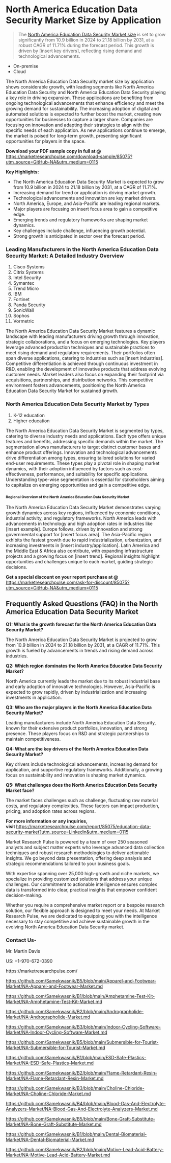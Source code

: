 <h1>North America Education Data Security Market&nbsp;Size by Application</h1><blockquote><p>The <a href="https://marketresearchpulse.com/download-sample/85075?utm_source=GitHub-NA&amp;utm_medium=0115">North America Education Data Security Market size</a> is set to grow significantly from 10.9 billion in 2024 to 21.18 billion by 2031, at a robust CAGR of 11.71% during the forecast period. This growth is driven by [insert key drivers], reflecting rising demand and technological advancements.</p></blockquote><ul><li>On-premise<li> Cloud</li></ul><p>The North America Education Data Security market size by application shows considerable growth, with leading segments like North America Education Data Security and North America Education Data Security playing a key role in driving expansion. These applications are benefiting from ongoing technological advancements that enhance efficiency and meet the growing demand for sustainability. The increasing adoption of digital and automated solutions is expected to further boost the market, creating new opportunities for businesses to capture a larger share. Companies are focusing on innovation and adapting their strategies to align with the specific needs of each application. As new applications continue to emerge, the market is poised for long-term growth, presenting significant opportunities for players in the space.</p><p><strong>Download your PDF sample copy in full at @ </strong><a href="https://marketresearchpulse.com/download-sample/85075?utm_source=GitHub-NA&amp;utm_medium=0115">https://marketresearchpulse.com/download-sample/85075?utm_source=GitHub-NA&amp;utm_medium=0115</a></p><p><strong>Key Highlights: </strong></p><ul><li>The North America Education Data Security Market is expected to grow from 10.9 billion in 2024 to 21.18 billion by 2031, at a CAGR of 11.71%.</li><li>Increasing demand for trend or application is driving market growth.</li><li>Technological advancements and innovation are key market drivers.</li><li>North America, Europe, and Asia-Pacific are leading regional markets.</li><li>Major players are focusing on insert focus area to gain a competitive edge.</li><li>Emerging trends and regulatory frameworks are shaping market dynamics.</li><li>Key challenges include challenge, influencing growth potential.</li><li>Strong growth is anticipated in sector over the forecast period.</li></ul><h3>Leading Manufacturers in the North America Education Data Security Market: A Detailed Industry Overview</h3><ol><li>Cisco Systems</li><li>Citrix Systems</li><li>Intel Security</li><li>Symantec</li><li>Trend Micro</li><li>IBM</li><li>Fortinet</li><li>Panda Security</li><li>SonicWall</li><li>Sophos</li><li>Vormetric</li></ol><div class="flex max-w-full flex-col flex-grow"><div class="min-h-8 text-message flex w-full flex-col items-end gap-2 whitespace-normal break-words [.text-message+&amp;]:mt-5" dir="auto" data-message-author-role="assistant" data-message-id="fd8432e4-4910-450d-b182-61b7bfb0a01f" data-message-model-slug="gpt-4o"><div class="flex w-full flex-col gap-1 empty:hidden first:pt-[3px]"><div class="markdown prose w-full break-words dark:prose-invert light"><p>The North America Education Data Security Market features a dynamic landscape with leading manufacturers driving growth through innovation, strategic collaborations, and a focus on emerging technologies. Key players leverage advanced production techniques and sustainable practices to meet rising demand and regulatory requirements. Their portfolios often span diverse applications, catering to industries such as [insert industries]. Competitive differentiation is achieved through continuous investment in R&amp;D, enabling the development of innovative products that address evolving customer needs. Market leaders also focus on expanding their footprint via acquisitions, partnerships, and distribution networks. This competitive environment fosters advancements, positioning the North America Education Data Security Market for sustained growth.</p></div></div></div></div><h3>North America Education Data Security Market by Types</h3><ol><li>K-12 education<li> Higher education</li></ol><div class="flex max-w-full flex-col flex-grow"><div class="min-h-8 text-message flex w-full flex-col items-end gap-2 whitespace-normal break-words [.text-message+&amp;]:mt-5" dir="auto" data-message-author-role="assistant" data-message-id="084470be-0bb7-4664-bddf-5156b4f41249" data-message-model-slug="gpt-4o-mini"><div class="flex w-full flex-col gap-1 empty:hidden first:pt-[3px]"><div class="markdown prose w-full break-words dark:prose-invert light"><p>The North America Education Data Security Market is segmented by types, catering to diverse industry needs and applications. Each type offers unique features and benefits, addressing specific demands within the market. The segmentation allows manufacturers to target distinct customer bases and enhance product offerings. Innovation and technological advancements drive differentiation among types, ensuring tailored solutions for varied end-user requirements. These types play a pivotal role in shaping market dynamics, with their adoption influenced by factors such as cost-effectiveness, performance, and suitability for specific applications. Understanding type-wise segmentation is essential for stakeholders aiming to capitalize on emerging opportunities and gain a competitive edge.</p></div></div></div></div><h3><span style="font-size: 11px;">Regional Overview of the North America Education Data Security Market</span></h3><div class="flex max-w-full flex-col flex-grow"><div class="min-h-8 text-message flex w-full flex-col items-end gap-2 whitespace-normal break-words [.text-message+&amp;]:mt-5" dir="auto" data-message-author-role="assistant" data-message-id="e9038762-ce64-4e30-91c9-9bd413514231" data-message-model-slug="gpt-4o-mini"><div class="flex w-full flex-col gap-1 empty:hidden first:pt-[3px]"><div class="markdown prose w-full break-words dark:prose-invert light"><p>The North America Education Data Security Market demonstrates varying growth dynamics across key regions, influenced by economic conditions, industrial activity, and regulatory frameworks. North America leads with advancements in technology and high adoption rates in industries like [insert example]. Europe follows, driven by innovation and strong governmental support for [insert focus area]. The Asia-Pacific region exhibits the fastest growth due to rapid industrialization, urbanization, and increasing investments in [insert industry/application]. Latin America and the Middle East &amp; Africa also contribute, with expanding infrastructure projects and a growing focus on [insert trend]. Regional insights highlight opportunities and challenges unique to each market, guiding strategic decisions.</p></div></div></div></div><p><strong>Get a special discount on your report purchase at @ </strong><a href="https://marketresearchpulse.com/ask-for-discount/85075?utm_source=GitHub-NA&amp;utm_medium=0115">https://marketresearchpulse.com/ask-for-discount/85075?utm_source=GitHub-NA&amp;utm_medium=0115</a></p><h2>Frequently Asked Questions (FAQ) in the North America Education Data Security Market</h2><p><strong>Q1: What is the growth forecast for the North America Education Data Security Market?</strong></p><p>The North America Education Data Security Market is projected to grow from 10.9 billion in 2024 to 21.18 billion by 2031, at a CAGR of 11.71%. This growth is fueled by advancements in trends and rising demand across industries.</p><p><strong>Q2: Which region dominates the North America Education Data Security Market?</strong></p><p>North America currently leads the market due to its robust industrial base and early adoption of innovative technologies. However, Asia-Pacific is expected to grow rapidly, driven by industrialization and increasing investments in application.</p><p><strong>Q3: Who are the major players in the North America Education Data Security Market?</strong></p><p>Leading manufacturers include North America Education Data Security, known for their extensive product portfolios, innovation, and strong presence. These players focus on R&amp;D and strategic partnerships to maintain competitiveness.</p><p><strong>Q4: What are the key drivers of the North America Education Data Security Market?</strong></p><p>Key drivers include technological advancements, increasing demand for application, and supportive regulatory frameworks. Additionally, a growing focus on sustainability and innovation is shaping market dynamics.</p><p><strong>Q5: What challenges does the North America Education Data Security Market face?</strong></p><p>The market faces challenges such as challenge, fluctuating raw material costs, and regulatory complexities. These factors can impact production, pricing, and adoption rates across regions.</p><p><strong>For more information or any inquiries, visit&nbsp;</strong><a href="https://marketresearchpulse.com/report/85075/education-data-security-market?utm_source=Linkedin&utm_medium=0115">https://marketresearchpulse.com/report/85075/education-data-security-market?utm_source=Linkedin&utm_medium=0115</a></p><p>Market Research Pulse is powered by a team of over 250 seasoned analysts and subject matter experts who leverage advanced data collection techniques and robust research methodologies to deliver actionable insights. We go beyond data presentation, offering deep analysis and strategic recommendations tailored to your business goals.</p><p>With expertise spanning over 25,000 high-growth and niche markets, we specialize in providing customized solutions that address your unique challenges. Our commitment to actionable intelligence ensures complex data is transformed into clear, practical insights that empower confident decision-making.</p><p>Whether you require a comprehensive market report or a bespoke research solution, our flexible approach is designed to meet your needs. At Market Research Pulse, we are dedicated to equipping you with the intelligence necessary to stay competitive and achieve sustainable growth in the evolving North America Education Data Security market.</p><h3><strong>Contact Us-</strong></h3><p>Mr. Martin Davis</p><p>US: +1-970-672-0390</p><p>https://marketresearchpulse.com/</p><p><a href="https://github.com/Samekwasnik/B5/blob/main/Apparel-and-Footwear-Market/NA-Apparel-and-Footwear-Market.md">https://github.com/Samekwasnik/B5/blob/main/Apparel-and-Footwear-Market/NA-Apparel-and-Footwear-Market.md</a></p><p><a href="https://github.com/Samekwasnik/B1/blob/main/Amphetamine-Test-Kit-Market/NA-Amphetamine-Test-Kit-Market.md">https://github.com/Samekwasnik/B1/blob/main/Amphetamine-Test-Kit-Market/NA-Amphetamine-Test-Kit-Market.md</a></p><p><a href="https://github.com/Samekwasnik/B2/blob/main/Andrographolide-Market/NA-Andrographolide-Market.md">https://github.com/Samekwasnik/B2/blob/main/Andrographolide-Market/NA-Andrographolide-Market.md</a></p><p><a href="https://github.com/Samekwasnik/B3/blob/main/Indoor-Cycling-Software-Market/NA-Indoor-Cycling-Software-Market.md">https://github.com/Samekwasnik/B3/blob/main/Indoor-Cycling-Software-Market/NA-Indoor-Cycling-Software-Market.md</a></p><p><a href="https://github.com/Samekwasnik/B5/blob/main/Submersible-for-Tourist-Market/NA-Submersible-for-Tourist-Market.md">https://github.com/Samekwasnik/B5/blob/main/Submersible-for-Tourist-Market/NA-Submersible-for-Tourist-Market.md</a></p><p><a href="https://github.com/Samekwasnik/B1/blob/main/ESD-Safe-Plastics-Market/NA-ESD-Safe-Plastics-Market.md">https://github.com/Samekwasnik/B1/blob/main/ESD-Safe-Plastics-Market/NA-ESD-Safe-Plastics-Market.md</a></p><p><a href="https://github.com/Samekwasnik/B2/blob/main/Flame-Retardant-Resin-Market/NA-Flame-Retardant-Resin-Market.md">https://github.com/Samekwasnik/B2/blob/main/Flame-Retardant-Resin-Market/NA-Flame-Retardant-Resin-Market.md</a></p><p><a href="https://github.com/Samekwasnik/B3/blob/main/Choline-Chloride-Market/NA-Choline-Chloride-Market.md">https://github.com/Samekwasnik/B3/blob/main/Choline-Chloride-Market/NA-Choline-Chloride-Market.md</a></p><p><a href="https://github.com/Samekwasnik/B4/blob/main/Blood-Gas-And-Electrolyte-Analyzers-Market/NA-Blood-Gas-And-Electrolyte-Analyzers-Market.md">https://github.com/Samekwasnik/B4/blob/main/Blood-Gas-And-Electrolyte-Analyzers-Market/NA-Blood-Gas-And-Electrolyte-Analyzers-Market.md</a></p><p><a href="https://github.com/Samekwasnik/B5/blob/main/Bone-Graft-Substitute-Market/NA-Bone-Graft-Substitute-Market.md">https://github.com/Samekwasnik/B5/blob/main/Bone-Graft-Substitute-Market/NA-Bone-Graft-Substitute-Market.md</a></p><p><a href="https://github.com/Samekwasnik/B1/blob/main/Dental-Biomaterial-Market/NA-Dental-Biomaterial-Market.md">https://github.com/Samekwasnik/B1/blob/main/Dental-Biomaterial-Market/NA-Dental-Biomaterial-Market.md</a></p><p><a href="https://github.com/Samekwasnik/B2/blob/main/Motive-Lead-Acid-Battery-Market/NA-Motive-Lead-Acid-Battery-Market.md">https://github.com/Samekwasnik/B2/blob/main/Motive-Lead-Acid-Battery-Market/NA-Motive-Lead-Acid-Battery-Market.md</a></p>
